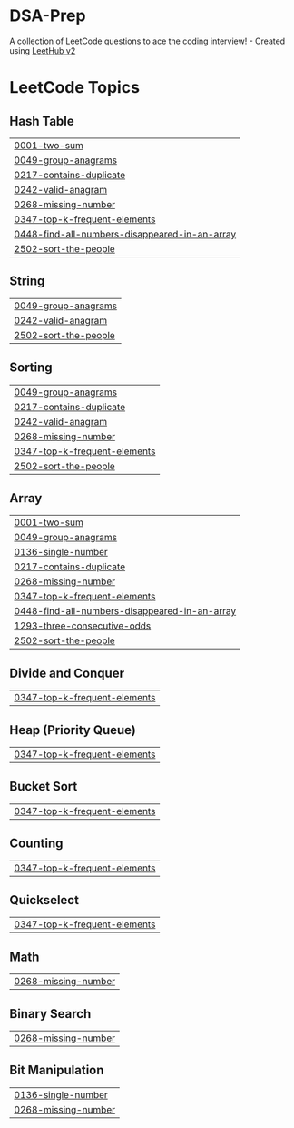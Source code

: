 # DSA-Prep
A collection of LeetCode questions to ace the coding interview! - Created using [LeetHub v2](https://github.com/arunbhardwaj/LeetHub-2.0)

<!---LeetCode Topics Start-->
# LeetCode Topics
## Hash Table
|  |
| ------- |
| [0001-two-sum](https://github.com/Iamhiten09/DSA-Solutions/tree/master/0001-two-sum) |
| [0049-group-anagrams](https://github.com/Iamhiten09/DSA-Solutions/tree/master/0049-group-anagrams) |
| [0217-contains-duplicate](https://github.com/Iamhiten09/DSA-Solutions/tree/master/0217-contains-duplicate) |
| [0242-valid-anagram](https://github.com/Iamhiten09/DSA-Solutions/tree/master/0242-valid-anagram) |
| [0268-missing-number](https://github.com/Iamhiten09/DSA-Solutions/tree/master/0268-missing-number) |
| [0347-top-k-frequent-elements](https://github.com/Iamhiten09/DSA-Solutions/tree/master/0347-top-k-frequent-elements) |
| [0448-find-all-numbers-disappeared-in-an-array](https://github.com/Iamhiten09/DSA-Solutions/tree/master/0448-find-all-numbers-disappeared-in-an-array) |
| [2502-sort-the-people](https://github.com/Iamhiten09/DSA-Solutions/tree/master/2502-sort-the-people) |
## String
|  |
| ------- |
| [0049-group-anagrams](https://github.com/Iamhiten09/DSA-Solutions/tree/master/0049-group-anagrams) |
| [0242-valid-anagram](https://github.com/Iamhiten09/DSA-Solutions/tree/master/0242-valid-anagram) |
| [2502-sort-the-people](https://github.com/Iamhiten09/DSA-Solutions/tree/master/2502-sort-the-people) |
## Sorting
|  |
| ------- |
| [0049-group-anagrams](https://github.com/Iamhiten09/DSA-Solutions/tree/master/0049-group-anagrams) |
| [0217-contains-duplicate](https://github.com/Iamhiten09/DSA-Solutions/tree/master/0217-contains-duplicate) |
| [0242-valid-anagram](https://github.com/Iamhiten09/DSA-Solutions/tree/master/0242-valid-anagram) |
| [0268-missing-number](https://github.com/Iamhiten09/DSA-Solutions/tree/master/0268-missing-number) |
| [0347-top-k-frequent-elements](https://github.com/Iamhiten09/DSA-Solutions/tree/master/0347-top-k-frequent-elements) |
| [2502-sort-the-people](https://github.com/Iamhiten09/DSA-Solutions/tree/master/2502-sort-the-people) |
## Array
|  |
| ------- |
| [0001-two-sum](https://github.com/Iamhiten09/DSA-Solutions/tree/master/0001-two-sum) |
| [0049-group-anagrams](https://github.com/Iamhiten09/DSA-Solutions/tree/master/0049-group-anagrams) |
| [0136-single-number](https://github.com/Iamhiten09/DSA-Solutions/tree/master/0136-single-number) |
| [0217-contains-duplicate](https://github.com/Iamhiten09/DSA-Solutions/tree/master/0217-contains-duplicate) |
| [0268-missing-number](https://github.com/Iamhiten09/DSA-Solutions/tree/master/0268-missing-number) |
| [0347-top-k-frequent-elements](https://github.com/Iamhiten09/DSA-Solutions/tree/master/0347-top-k-frequent-elements) |
| [0448-find-all-numbers-disappeared-in-an-array](https://github.com/Iamhiten09/DSA-Solutions/tree/master/0448-find-all-numbers-disappeared-in-an-array) |
| [1293-three-consecutive-odds](https://github.com/Iamhiten09/DSA-Solutions/tree/master/1293-three-consecutive-odds) |
| [2502-sort-the-people](https://github.com/Iamhiten09/DSA-Solutions/tree/master/2502-sort-the-people) |
## Divide and Conquer
|  |
| ------- |
| [0347-top-k-frequent-elements](https://github.com/Iamhiten09/DSA-Solutions/tree/master/0347-top-k-frequent-elements) |
## Heap (Priority Queue)
|  |
| ------- |
| [0347-top-k-frequent-elements](https://github.com/Iamhiten09/DSA-Solutions/tree/master/0347-top-k-frequent-elements) |
## Bucket Sort
|  |
| ------- |
| [0347-top-k-frequent-elements](https://github.com/Iamhiten09/DSA-Solutions/tree/master/0347-top-k-frequent-elements) |
## Counting
|  |
| ------- |
| [0347-top-k-frequent-elements](https://github.com/Iamhiten09/DSA-Solutions/tree/master/0347-top-k-frequent-elements) |
## Quickselect
|  |
| ------- |
| [0347-top-k-frequent-elements](https://github.com/Iamhiten09/DSA-Solutions/tree/master/0347-top-k-frequent-elements) |
## Math
|  |
| ------- |
| [0268-missing-number](https://github.com/Iamhiten09/DSA-Solutions/tree/master/0268-missing-number) |
## Binary Search
|  |
| ------- |
| [0268-missing-number](https://github.com/Iamhiten09/DSA-Solutions/tree/master/0268-missing-number) |
## Bit Manipulation
|  |
| ------- |
| [0136-single-number](https://github.com/Iamhiten09/DSA-Solutions/tree/master/0136-single-number) |
| [0268-missing-number](https://github.com/Iamhiten09/DSA-Solutions/tree/master/0268-missing-number) |
<!---LeetCode Topics End-->

